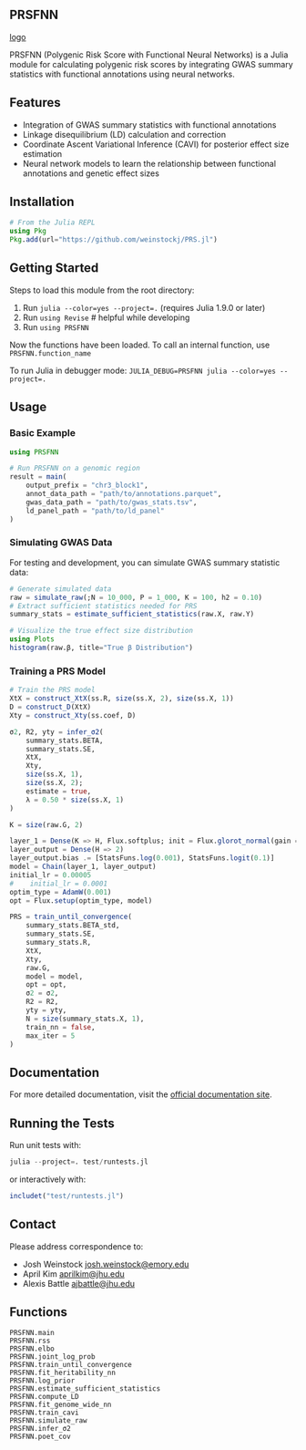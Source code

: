 ## PRSFNN

[logo](PRSFNN_logo_small.svg)

PRSFNN (Polygenic Risk Score with Functional Neural Networks) is a Julia module for calculating polygenic risk scores by integrating GWAS summary statistics with functional annotations using neural networks.

## Features

- Integration of GWAS summary statistics with functional annotations
- Linkage disequilibrium (LD) calculation and correction
- Coordinate Ascent Variational Inference (CAVI) for posterior effect size estimation
- Neural network models to learn the relationship between functional annotations and genetic effect sizes

## Installation

```julia
# From the Julia REPL
using Pkg
Pkg.add(url="https://github.com/weinstockj/PRS.jl")
```

## Getting Started

Steps to load this module from the root directory:

1. Run `julia --color=yes --project=.` (requires Julia 1.9.0 or later)
2. Run `using Revise` # helpful while developing
3. Run `using PRSFNN`

Now the functions have been loaded. 
To call an internal function, use `PRSFNN.function_name` 

To run Julia in debugger mode: `JULIA_DEBUG=PRSFNN julia --color=yes --project=.`

## Usage

### Basic Example

```julia
using PRSFNN

# Run PRSFNN on a genomic region
result = main(
    output_prefix = "chr3_block1",
    annot_data_path = "path/to/annotations.parquet", 
    gwas_data_path = "path/to/gwas_stats.tsv",
    ld_panel_path = "path/to/ld_panel"
)
```

### Simulating GWAS Data

For testing and development, you can simulate GWAS summary statistic data:

```julia
# Generate simulated data
raw = simulate_raw(;N = 10_000, P = 1_000, K = 100, h2 = 0.10)
# Extract sufficient statistics needed for PRS
summary_stats = estimate_sufficient_statistics(raw.X, raw.Y)

# Visualize the true effect size distribution
using Plots
histogram(raw.β, title="True β Distribution")
```

### Training a PRS Model

```julia
# Train the PRS model
XtX = construct_XtX(ss.R, size(ss.X, 2), size(ss.X, 1))
D = construct_D(XtX)
Xty = construct_Xty(ss.coef, D)

σ2, R2, yty = infer_σ2(
    summary_stats.BETA, 
    summary_stats.SE, 
    XtX, 
    Xty, 
    size(ss.X, 1), 
    size(ss.X, 2); 
    estimate = true, 
    λ = 0.50 * size(ss.X, 1)
)

K = size(raw.G, 2)

layer_1 = Dense(K => H, Flux.softplus; init = Flux.glorot_normal(gain = 0.005))
layer_output = Dense(H => 2)
layer_output.bias .= [StatsFuns.log(0.001), StatsFuns.logit(0.1)]
model = Chain(layer_1, layer_output)
initial_lr = 0.00005
#    initial_lr = 0.0001
optim_type = AdamW(0.001)
opt = Flux.setup(optim_type, model)

PRS = train_until_convergence(
    summary_stats.BETA_std,
    summary_stats.SE,
    summary_stats.R, 
    XtX,
    Xty,
    raw.G,
    model = model,
    opt = opt,
    σ2 = σ2,
    R2 = R2,
    yty = yty,
    N = size(summary_stats.X, 1),
    train_nn = false,
    max_iter = 5
)
```

## Documentation

For more detailed documentation, visit the [official documentation site](https://weinstockj.github.io/PRS/dev).

## Running the Tests

Run unit tests with:

```julia
julia --project=. test/runtests.jl
```

or interactively with:

```julia
includet("test/runtests.jl")
```

## Contact

Please address correspondence to:
- Josh Weinstock <josh.weinstock@emory.edu>
- April Kim <aprilkim@jhu.edu>
- Alexis Battle <ajbattle@jhu.edu>

## Functions

```@docs
PRSFNN.main
PRSFNN.rss 
PRSFNN.elbo
PRSFNN.joint_log_prob
PRSFNN.train_until_convergence
PRSFNN.fit_heritability_nn
PRSFNN.log_prior
PRSFNN.estimate_sufficient_statistics
PRSFNN.compute_LD
PRSFNN.fit_genome_wide_nn
PRSFNN.train_cavi
PRSFNN.simulate_raw
PRSFNN.infer_σ2
PRSFNN.poet_cov
```
